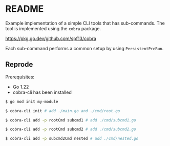 # README

Example implementation of a simple CLI tools that has sub-commands. The tool is implemented using the `cobra` package.

https://pkg.go.dev/github.com/spf13/cobra

Each sub-command performs a common setup by using `PersistentPreRun`.

## Reprode

Prerequisites:

- Go 1.22
- cobra-cli has been installed

```bash
$ go mod init my-module

$ cobra-cli init # add ./main.go and ./cmd/root.go

$ cobra-cli add -p rootCmd subcmd1 # add ./cmd/subcmd1.go

$ cobra-cli add -p rootCmd subcmd2 # add ./cmd/subcmd2.go

$ cobra-cli add -p subcmd2Cmd nested # add ./cmd/nested.go
```
